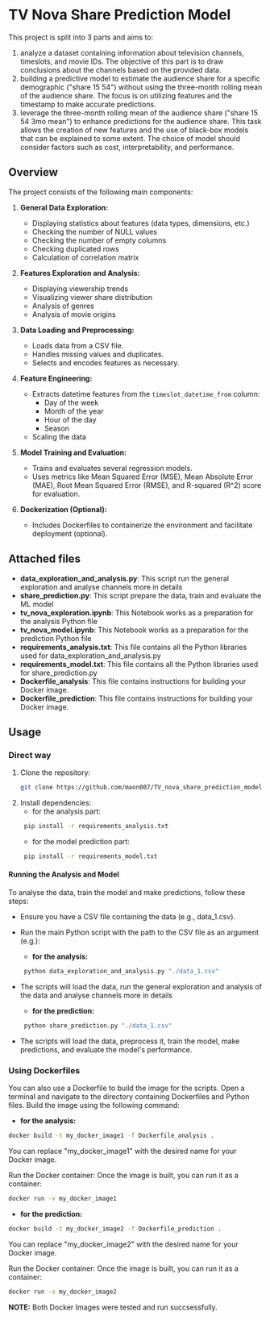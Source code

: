 # TV Nova Share Prediction Model

This project is split into 3 parts and aims to:
1. analyze a dataset containing information about television channels, timeslots, and movie IDs. The objective of this part is to draw conclusions about the channels based on the provided data.
2. building a predictive model to estimate the audience share for a specific demographic ("share 15 54") without using the three-month rolling mean of the audience share. The focus is on utilizing features and the timestamp to make accurate predictions.
3. leverage the three-month rolling mean of the audience share ("share 15 54 3mo mean") to enhance predictions for the audience share. This task allows the creation of new features and the use of black-box models that can be explained to some extent. The choice of model should consider factors such as cost, interpretability, and performance.

## Overview

The project consists of the following main components:

1. **General Data Exploration:**
    - Displaying statistics about features (data types, dimensions, etc.)
    - Checking the number of NULL values
    - Checking the number of empty columns
    - Checking duplicated rows
    - Calculation of correlation matrix

2. **Features Exploration and Analysis:**
    - Displaying viewership trends
    - Visualizing viewer share distribution
    - Analysis of genres
    - Analysis of movie origins
    
3. **Data Loading and Preprocessing:**
   - Loads data from a CSV file.
   - Handles missing values and duplicates.
   - Selects and encodes features as necessary.

2. **Feature Engineering:**
   - Extracts datetime features from the `timeslot_datetime_from` column:
     - Day of the week
     - Month of the year
     - Hour of the day
     - Season
    - Scaling the data

3. **Model Training and Evaluation:**
   - Trains and evaluates several regression models.
   - Uses metrics like Mean Squared Error (MSE), Mean Absolute Error (MAE), Root Mean Squared Error (RMSE), and R-squared (R^2) score for evaluation.

4. **Dockerization (Optional):**
   - Includes Dockerfiles to containerize the environment and facilitate deployment (optional).

## Attached files
- **data_exploration_and_analysis.py**: This script run the general exploration and analyse channels more in details
- **share_prediction.py**: This script prepare the data, train and evaluate the ML model
- **tv_nova_exploration.ipynb**: This Notebook works as a preparation for the analysis Python file
- **tv_nova_model.ipynb**: This Notebook works as a preparation for the prediction Python file
- **requirements_analysis.txt**: This file contains all the Python libraries used for data_exploration_and_analysis.py 
- **requirements_model.txt**: This file contains all the Python libraries used for share_prediction.py
- **Dockerfile_analysis**: This file contains instructions for building your Docker image.
- **Dockerfile_prediction**: This file contains instructions for building your Docker image.


## Usage

### Direct way

1. Clone the repository:
   ```bash
   git clone https://github.com/maon007/TV_nova_share_prediction_model.git
   ```
2. Install dependencies:
    - for the analysis part:
   ```bash
    pip install -r requirements_analysis.txt
   ```
   - for the model prediction part:
   ```bash
    pip install -r requirements_model.txt
   ```

#### Running the Analysis and Model
To analyse the data, train the model and make predictions, follow these steps:
- Ensure you have a CSV file containing the data (e.g., data_1.csv).
- Run the main Python script with the path to the CSV file as an argument (e.g.):
    - **for the analysis:**
   ```bash
    python data_exploration_and_analysis.py "./data_1.csv"
   ```
- The scripts will load the data, run the general exploration and analysis of the data and analyse channels more in details

    - **for the prediction:**
   ```bash
    python share_prediction.py "./data_1.csv"
   ```
- The scripts will load the data, preprocess it, train the model, make predictions, and evaluate the model's performance.

### Using Dockerfiles
You can also use a Dockerfile to build the image for the scripts. Open a terminal and navigate to the directory containing Dockerfiles and Python files. Build the image using the following command:
- **for the analysis:**
```bash
docker build -t my_docker_image1 -f Dockerfile_analysis .
```
You can replace "my_docker_image1" with the desired name for your Docker image.

Run the Docker container: Once the image is built, you can run it as a container:
```bash
docker run -v my_docker_image1
```
- **for the prediction:**
```bash
docker build -t my_docker_image2 -f Dockerfile_prediction .
```
You can replace "my_docker_image2" with the desired name for your Docker image.

Run the Docker container: Once the image is built, you can run it as a container:
```bash
docker run -v my_docker_image2
```

**NOTE:** Both Docker Images were tested and run succsessfully.


